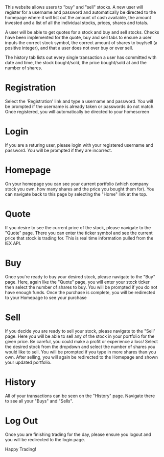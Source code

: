 This website allows users to "buy" and "sell" stocks. A new user will register for a username and password
and automatically be directed to the homepage where it will list out the amount of cash available,
the amount invested and a list of all the individual stocks, prices, shares and totals.

A user will be able to get quotes for a stock and buy and sell stocks. Checks have been implemented for
the quote, buy and sell tabs to ensure a user inputs the correct stock symbol, the correct amount of shares
to buy/sell (a positive integer), and that a user does not over buy or over sell.

The history tab lists out every single transaction a user has committed with date and time, the stock bought/sold,
the price bought/sold at and the number of shares.

# Registration
Select the 'Registration' link and type a username and password. You will be prompted if the username is already taken or passwords do not match. Once registered, you will automatically be directed to your homescreen

# Login
If you are a returing user, please login with your registered username and password. You will be prompted if they are incorrect.

# Homepage
On your homepage you can see your current portfolio (which company stock you own, how many shares and the price you bought them for). You can navigate back to this page by selecting the "Home" link at the top. 

# Quote
If you desire to see the current price of the stock, please navigate to the "Quote" page. There you can enter the ticker symbol and see the current price that stock is trading for. This is real time information pulled from the IEX API.

# Buy
Once you're ready to buy your desired stock, please navigate to the "Buy" page. Here, again like the "Quote" page, you will enter your stock ticker then select the number of shares to buy. You will be prompted if you do not have enough funds. Once the purchase is complete, you will be redirected to your Homepage to see your purchase

# Sell
If you decide you are ready to sell your stock, please navigate to the "Sell" page. Here you will be able to sell any of the stock in your portfolio for the given price. Be careful, you could make a profit or experience a loss! Select the desired stock from the dropdown and select the number of shares you would like to sell. You will be prompted if you type in more shares than you own. After selling, you will again be redirected to the Homepage and shown your updated portfolio. 

# History
All of your transactions can be seen on the "History" page. Navigate there to see all your "Buys" and "Sells".

# Log Out
Once you are finishing trading for the day, please ensure you logout and you will be redirected to the login page.

Happy Trading! 
